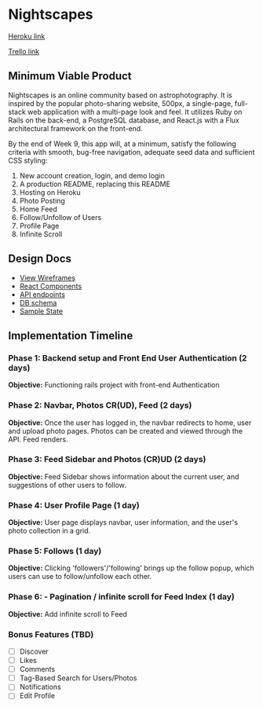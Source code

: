 # Nightscapes

[Heroku link][heroku]

[Trello link][trello]

[heroku]: http://www.herokuapp.com
[trello]: https://trello.com/b/vwohinzI/nightscapes

## Minimum Viable Product

Nightscapes is an online community based on astrophotography. It is inspired by the popular photo-sharing website, 500px, a single-page, full-stack web application with a multi-page look and feel. It utilizes Ruby on Rails on the back-end, a PostgreSQL database, and React.js with a Flux architectural framework on the front-end.

By the end of Week 9, this app will, at a minimum, satisfy the following criteria with smooth, bug-free navigation, adequate seed data and sufficient CSS styling:

  1. New account creation, login, and demo login
  2. A production README, replacing this README
  3. Hosting on Heroku
  4. Photo Posting
  5. Home Feed
  6. Follow/Unfollow of Users
  7. Profile Page
  8. Infinite Scroll

## Design Docs
  * [View Wireframes][wireframes]
  * [React Components][components]
  * [API endpoints][api-endpoints]
  * [DB schema][schema]
  * [Sample State][sample-state]

  [wireframes]: wireframes
  [components]: component-hierarchy.md
  [sample-state]: sample-state.md
  [api-endpoints]: api-endpoints.md
  [schema]: schema.md


## Implementation Timeline

### Phase 1: Backend setup and Front End User Authentication (2 days)

  **Objective:** Functioning rails project with front-end Authentication

### Phase 2: Navbar, Photos CR(UD), Feed (2 days)

  **Objective:** Once the user has logged in, the navbar redirects to home, user and upload photo pages. Photos can be created and viewed through the API. Feed renders.

### Phase 3: Feed Sidebar and Photos (CR)UD (2 days)

  **Objective:** Feed Sidebar shows information about the current user, and suggestions of other users to follow.

### Phase 4: User Profile Page (1 day)

  **Objective:** User page displays navbar, user information, and the user's photo collection in a grid.

### Phase 5: Follows (1 day)

  **Objective:** Clicking 'followers'/'following' brings up the follow popup, which users can use to follow/unfollow each other.

### Phase 6: - Pagination / infinite scroll for Feed Index (1 day)

  **Objective:** Add infinite scroll to Feed


### Bonus Features (TBD)
  - [ ] Discover
  - [ ] Likes
  - [ ] Comments
  - [ ] Tag-Based Search for Users/Photos
  - [ ] Notifications
  - [ ] Edit Profile
